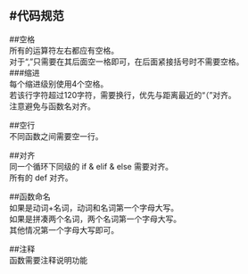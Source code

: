 #代码规范  
---  
##空格  
所有的运算符左右都应有空格。  
对于“,”只需要在其后面空一格即可，在后面紧接括号时不需要空格。  
###缩进  
每个缩进级别使用4个空格。  
若该行字符超过120字符，需要换行，优先与距离最近的“（”对齐。  
注意避免与函数名对齐。  

##空行  
不同函数之间需要空一行。  

##对齐  
同一个循环下同级的 if & elif & else 需要对齐。  
所有的 def 对齐。  

##函数命名  
如果是动词+名词，动词和名词第一个字母大写。  
如果是拼凑两个名词，两个名词第一个字母大写。  
其他情况第一个字母大写即可。  

##注释  
函数需要注释说明功能  
